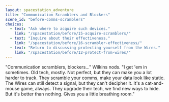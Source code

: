 ```yaml
---
layout: spacestation_adventure
title: "Communication Scramblers and Blockers"
scene_id: "before-comms-scramblers"
choices:
  - text: "Ask where to acquire such devices."
    link: "/spacestation/before/15-acquire-scramblers/"
  - text: "Inquire about their effectiveness."
    link: "/spacestation/before/16-scrambler-effectiveness/"
  - text: "Return to discussing protecting yourself from the Wires."
    link: "/spacestation/before/12-protect-from-wires/"
---
```


"Communication scramblers, blockers..." Wilkins nods. "I get 'em in sometimes. Old tech, mostly. Not perfect, but they can make you a lot harder to track. They scramble your comms, make your data look like static. The Wires can still detect a signal, but they can't decipher it. It's a cat-and-mouse game, always. They upgrade their tech, we find new ways to hide. But it's better than nothing. Gives you a little breathing room."
